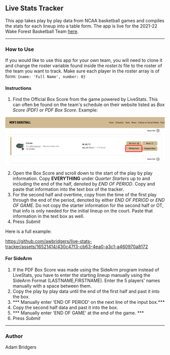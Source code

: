 ## Live Stats Tracker
This app takes play by play data from NCAA basketball games and compiles the stats for each lineup into a table form. The app is live for the 2021-22 Wake Forest Basketball Team [here](https://awbridgers.github.io/live-stats-tracker/).
___
### How to Use
If you would like to use this app for your own team, you will need  to clone it and change the roster variable found inside the *roster.ts* file to the roster of the team you want to track. 
Make sure each player in the roster array is of form:  ```{name: 'Full Name', number: 0}```
#### Instructions
1. Find the Official Box Score from the game powered by LiveStats. This can often be found on the team's schedule on their website listed as *Box Score (PDF)* or *PDF Box Score*.  Example:

![Example](src/images/pdfBoxScore.png)

2. Open the Box Score and scroll down to the start of the play by play information. Copy **EVERYTHING** under *Quarter Starters* up to and including the end of the half, denoted by *END OF PERIOD*. Copy and paste that information into the text box of the tracker.
3. For the second half and overtime, copy from the time of the first play through the end of the period, denoted by either *END OF PERIOD* or *END OF GAME*. Do not copy the starter information for the second half or OT, that info is only needed for the initial lineup on the court. Paste that information in the text box as well.
4. Press *Submit* 

Here is a full example:

https://github.com/awbridgers/live-stats-tracker/assets/16521414/430c47f3-cb63-4ea0-a3c1-a460970a8172

#### For SideArm
1. If the PDF Box Score was made using the SideArm program instead of LiveStats, you have to enter the starting lineup manually using the SideArm Format (LASTNAME,FIRSTNAME). Enter the 5 players' names manually with a space between them.
2. Copy the play by play data until the end of the first half and past it into the box.
3. *** Manually enter 'END OF PERIOD' on the next line of the input box.***
4. Copy the second half data and past it into the box.
5. *** Manually enter 'END OF GAME' at the end of the game. ***
6. Press *Submit*
___
### Author
Adam Bridgers
